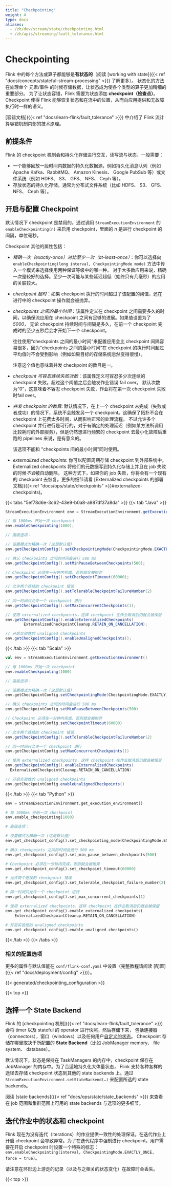 ```yaml
---
title: "Checkpointing"
weight: 4
type: docs
aliases:
  - /zh/dev/stream/state/checkpointing.html
  - /zh/apis/streaming/fault_tolerance.html
---
```

<!--
Licensed to the Apache Software Foundation (ASF) under one
or more contributor license agreements.  See the NOTICE file
distributed with this work for additional information
regarding copyright ownership.  The ASF licenses this file
to you under the Apache License, Version 2.0 (the
"License"); you may not use this file except in compliance
with the License.  You may obtain a copy of the License at

  http://www.apache.org/licenses/LICENSE-2.0

Unless required by applicable law or agreed to in writing,
software distributed under the License is distributed on an
"AS IS" BASIS, WITHOUT WARRANTIES OR CONDITIONS OF ANY
KIND, either express or implied.  See the License for the
specific language governing permissions and limitations
under the License.
-->

# Checkpointing

Flink 中的每个方法或算子都能够是**有状态的**（阅读 [working with state]({{< ref "docs/concepts/stateful-stream-processing" >}})  了解更多）。
状态化的方法在处理单个 元素/事件 的时候存储数据，让状态成为使各个类型的算子更加精细的重要部分。
为了让状态容错，Flink 需要为状态添加 **checkpoint（检查点）**。Checkpoint 使得 Flink 能够恢复状态和在流中的位置，从而向应用提供和无故障执行时一样的语义。

[容错文档]({{< ref "docs/learn-flink/fault_tolerance" >}}) 中介绍了 Flink 流计算容错机制内部的技术原理。


## 前提条件

Flink 的 checkpoint 机制会和持久化存储进行交互，读写流与状态。一般需要：

  - 一个能够回放一段时间内数据的持久化数据源，例如持久化消息队列（例如 Apache Kafka、RabbitMQ、 Amazon Kinesis、 Google PubSub 等）或文件系统（例如 HDFS、 S3、 GFS、 NFS、 Ceph 等）。
  - 存放状态的持久化存储，通常为分布式文件系统（比如 HDFS、 S3、 GFS、 NFS、 Ceph 等）。

## 开启与配置 Checkpoint

默认情况下 checkpoint 是禁用的。通过调用 `StreamExecutionEnvironment` 的 `enableCheckpointing(n)` 来启用 checkpoint，里面的 *n* 是进行 checkpoint 的间隔，单位毫秒。

Checkpoint 其他的属性包括：

  - *精确一次（exactly-once）对比至少一次（at-least-once）*：你可以选择向 `enableCheckpointing(long interval, CheckpointingMode mode)` 方法中传入一个模式来选择使用两种保证等级中的哪一种。
    对于大多数应用来说，精确一次是较好的选择。至少一次可能与某些延迟超低（始终只有几毫秒）的应用的关联较大。
  
  - *checkpoint 超时*：如果 checkpoint 执行的时间超过了该配置的阈值，还在进行中的 checkpoint 操作就会被抛弃。
  
  - *checkpoints 之间的最小时间*：该属性定义在 checkpoint 之间需要多久的时间，以确保流应用在 checkpoint 之间有足够的进展。如果值设置为了 *5000*，
    无论 checkpoint 持续时间与间隔是多久，在前一个 checkpoint 完成时的至少五秒后会才开始下一个 checkpoint。
    
    往往使用“checkpoints 之间的最小时间”来配置应用会比 checkpoint 间隔容易很多，因为“checkpoints 之间的最小时间”在 checkpoint 的执行时间超过平均值时不会受到影响（例如如果目标的存储系统忽然变得很慢）。
    
    注意这个值也意味着并发 checkpoint 的数目是*一*。

  - *checkpoint 可容忍连续失败次数*：该属性定义可容忍多少次连续的 checkpoint 失败。超过这个阈值之后会触发作业错误 fail over。
    默认次数为“0”，这意味着不容忍 checkpoint 失败，作业将在第一次 checkpoint 失败时fail over。
    
  - *并发 checkpoint 的数目*: 默认情况下，在上一个 checkpoint 未完成（失败或者成功）的情况下，系统不会触发另一个 checkpoint。这确保了拓扑不会在 checkpoint 上花费太多时间，从而影响正常的处理流程。
    不过允许多个 checkpoint 并行进行是可行的，对于有确定的处理延迟（例如某方法所调用比较耗时的外部服务），但是仍然想进行频繁的 checkpoint 去最小化故障后重跑的 pipelines 来说，是有意义的。
    
    该选项不能和 "checkpoints 间的最小时间"同时使用。
    
  - *externalized checkpoints*: 你可以配置周期存储 checkpoint 到外部系统中。Externalized checkpoints 将他们的元数据写到持久化存储上并且在 job 失败的时候*不会*被自动删除。
    这种方式下，如果你的 job 失败，你将会有一个现有的 checkpoint 去恢复。更多的细节请看 [Externalized checkpoints 的部署文档]({{< ref "docs/ops/state/checkpoints" >}}#externalized-checkpoints)。
    
{{< tabs "5ef78d6e-3c62-43e9-b0a8-a987df37a8da" >}}
{{< tab "Java" >}}
```java
StreamExecutionEnvironment env = StreamExecutionEnvironment.getExecutionEnvironment();

// 每 1000ms 开始一次 checkpoint
env.enableCheckpointing(1000);

// 高级选项：

// 设置模式为精确一次 (这是默认值)
env.getCheckpointConfig().setCheckpointingMode(CheckpointingMode.EXACTLY_ONCE);

// 确认 checkpoints 之间的时间会进行 500 ms
env.getCheckpointConfig().setMinPauseBetweenCheckpoints(500);

// Checkpoint 必须在一分钟内完成，否则就会被抛弃
env.getCheckpointConfig().setCheckpointTimeout(60000);

// 允许两个连续的 checkpoint 错误
env.getCheckpointConfig().setTolerableCheckpointFailureNumber(2)
        
// 同一时间只允许一个 checkpoint 进行
env.getCheckpointConfig().setMaxConcurrentCheckpoints(1);

// 使用 externalized checkpoints，这样 checkpoint 在作业取消后仍就会被保留
env.getCheckpointConfig().enableExternalizedCheckpoints(
        ExternalizedCheckpointCleanup.RETAIN_ON_CANCELLATION);

// 开启实验性的 unaligned checkpoints
env.getCheckpointConfig().enableUnalignedCheckpoints();
```
{{< /tab >}}
{{< tab "Scala" >}}
```scala
val env = StreamExecutionEnvironment.getExecutionEnvironment()

// 每 1000ms 开始一次 checkpoint
env.enableCheckpointing(1000)

// 高级选项：

// 设置模式为精确一次 (这是默认值)
env.getCheckpointConfig.setCheckpointingMode(CheckpointingMode.EXACTLY_ONCE)

// 确认 checkpoints 之间的时间会进行 500 ms
env.getCheckpointConfig.setMinPauseBetweenCheckpoints(500)

// Checkpoint 必须在一分钟内完成，否则就会被抛弃
env.getCheckpointConfig.setCheckpointTimeout(60000)

// 允许两个连续的 checkpoint 错误
env.getCheckpointConfig().setTolerableCheckpointFailureNumber(2)

// 同一时间只允许一个 checkpoint 进行
env.getCheckpointConfig.setMaxConcurrentCheckpoints(1)

// 使用 externalized checkpoints，这样 checkpoint 在作业取消后仍就会被保留
env.getCheckpointConfig().enableExternalizedCheckpoints(
  ExternalizedCheckpointCleanup.RETAIN_ON_CANCELLATION)

// 开启实验性的 unaligned checkpoints
env.getCheckpointConfig.enableUnalignedCheckpoints()
```
{{< /tab >}}
{{< tab "Python" >}}
```python
env = StreamExecutionEnvironment.get_execution_environment()

# 每 1000ms 开始一次 checkpoint
env.enable_checkpointing(1000)

# 高级选项：

# 设置模式为精确一次 (这是默认值)
env.get_checkpoint_config().set_checkpointing_mode(CheckpointingMode.EXACTLY_ONCE)

# 确认 checkpoints 之间的时间会进行 500 ms
env.get_checkpoint_config().set_min_pause_between_checkpoints(500)

# Checkpoint 必须在一分钟内完成，否则就会被抛弃
env.get_checkpoint_config().set_checkpoint_timeout(60000)

# 允许两个连续的 checkpoint 错误
env.get_checkpoint_config().set_tolerable_checkpoint_failure_number(2)

# 同一时间只允许一个 checkpoint 进行
env.get_checkpoint_config().set_max_concurrent_checkpoints(1)

# 使用 externalized checkpoints，这样 checkpoint 在作业取消后仍就会被保留
env.get_checkpoint_config().enable_externalized_checkpoints(
    ExternalizedCheckpointCleanup.RETAIN_ON_CANCELLATION)
    
# 开启实验性的 unaligned checkpoints
env.get_checkpoint_config().enable_unaligned_checkpoints()
```
{{< /tab >}}
{{< /tabs >}}

### 相关的配置选项

更多的属性与默认值能在 `conf/flink-conf.yaml` 中设置（完整教程请阅读 [配置]({{< ref "docs/deployment/config" >}})）。

{{< generated/checkpointing_configuration >}}

{{< top >}}


## 选择一个 State Backend

Flink 的 [checkpointing 机制]({{< ref "docs/learn-flink/fault_tolerance" >}}) 会将 timer 以及 stateful 的 operator 进行快照，然后存储下来，
包括连接器（connectors），窗口（windows）以及任何用户[自定义的状态](state.html)。
Checkpoint 存储在哪里取决于所配置的 **State Backend**（比如 JobManager memory、 file system、 database）。

默认情况下，状态是保持在 TaskManagers 的内存中，checkpoint 保存在 JobManager 的内存中。为了合适地持久化大体量状态，
Flink 支持各种各样的途径去存储 checkpoint 状态到其他的 state backends 上。通过 `StreamExecutionEnvironment.setStateBackend(…)` 来配置所选的 state backends。

阅读 [state backends]({{< ref "docs/ops/state/state_backends" >}}) 来查看在 job 范围和集群范围上可用的 state backends 与选项的更多细节。

## 迭代作业中的状态和 checkpoint

Flink 现在为没有迭代（iterations）的作业提供一致性的处理保证。在迭代作业上开启 checkpoint 会导致异常。为了在迭代程序中强制进行 checkpoint，用户需要在开启 checkpoint 时设置一个特殊的标志： `env.enableCheckpointing(interval, CheckpointingMode.EXACTLY_ONCE, force = true)`。

请注意在环形边上游走的记录（以及与之相关的状态变化）在故障时会丢失。

{{< top >}}

